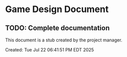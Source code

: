 # Game Design Document

## TODO: Complete documentation

This document is a stub created by the project manager.

Created: Tue Jul 22 06:41:51 PM EDT 2025
